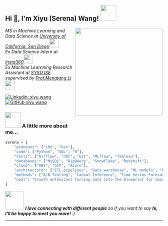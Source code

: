 <h2> Hi 👋, I'm Xiyu (Serena) Wang! <img src="https://media.giphy.com/media/mGcNjsfWAjY5AEZNw6/giphy.gif" width="50"></h2>
<img align='right' src="https://media.giphy.com/media/jkSvCVEXWlOla/giphy.gif" width="280">
<p><em>MS in Machine Learning and Data Science at <a href="https://ece.ucsd.edu/">University of California, San Diego</a><img src="https://media.giphy.com/media/fYSnHlufseco8Fh93Z/giphy.gif" width="30"></br>Ex Data Science Intern at <a href="https://www.insta360.com/us/">Insta360</a><img src="https://media.giphy.com/media/WUlplcMpOCEmTGBtBW/giphy.gif" width="30"></br>Ex Machine Learnning Research Assistant at <a href="https://ise.sysu.edu.cn/">SYSU ISE </a>supervised by <a href="https://mengtangli.github.io">Prof.Mengtang Li</a><img src="https://media.giphy.com/media/WUlplcMpOCEmTGBtBW/giphy.gif" width="30"> 
</em></p>

[![Linkedin: xiyu wang](https://img.shields.io/badge/-xiyuwang-blue?style=flat-square&logo=Linkedin&logoColor=white&link=https://www.linkedin.com/in/xiyuwang/)](https://www.linkedin.com/in/xiyu-wang-2811b2286)
[![GitHub xiyu wang](https://img.shields.io/github/followers/xiyuwang?label=follow&style=social)](https://github.com/wangxy0803)


### <img src="https://media.giphy.com/media/VgCDAzcKvsR6OM0uWg/giphy.gif" width="50"> A little more about me...  

```python
serena = {
    "pronouns": ["she", "her"],
    "code": ["Python", "SQL", "R"],
    "tools": ["Airflow", "dbt", "Git", "MLflow", "Tableau"],
    "databases": ["MySQL", "BigQuery", "Snowflake", "Redshift"],
    "cloud": ["AWS", "GCP", "Azure"],
    "architecture": ["ETL pipelines", "Data warehouse", "ML models", "MLOps"],
    "methods": ["A/B Testing", "Causal Inference", "Time Series Forecasting", "Regression Analysis"],
    "Goal": "Growth enthusiast turning data into the blueprint for smarter business decisions"
}
```

<img src="https://media.giphy.com/media/LnQjpWaON8nhr21vNW/giphy.gif" width="60"> <em><b>I love connecting with different people</b> so if you want to say <b>hi, I'll be happy to meet you more!</b> :)</em>

---

